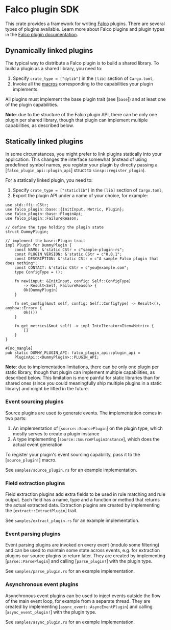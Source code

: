 # Falco plugin SDK

This crate provides a framework for writing [Falco](https://github.com/falcosecurity/falco)
plugins. There are several types of plugins available. Learn more about Falco plugins
and plugin types in the [Falco plugin documentation](https://falco.org/docs/plugins/).

## Dynamically linked plugins

The typical way to distribute a Falco plugin is to build a shared library. To build a plugin as a shared
library, you need to:

1. Specify `crate_type = ["dylib"]` in the `[lib]` section of `Cargo.toml`,
2. Invoke all the [macros](#macros) corresponding to the capabilities your plugin implements.

All plugins must implement the base plugin trait (see [`base`]) and at least one of the plugin
capabilities.

**Note**: due to the structure of the Falco plugin API, there can be only one plugin per shared
library, though that plugin can implement multiple capabilities, as described below.

## Statically linked plugins

In some circumstances, you might prefer to link plugins statically into your application. This changes
the interface somewhat (instead of using predefined symbol names, you register your plugin by directly
passing a [`falco_plugin_api::plugin_api`] struct to `sinsp::register_plugin`).

For a statically linked plugin, you need to:

1. Specify `crate_type = ["staticlib"]` in the `[lib]` section of `Cargo.toml`,
2. Export the plugin API under a name of your choice, for example:

```
use std::ffi::CStr;
use falco_plugin::base::{InitInput, Metric, Plugin};
use falco_plugin::base::PluginApi;
use falco_plugin::FailureReason;

// define the type holding the plugin state
struct DummyPlugin;

// implement the base::Plugin trait
impl Plugin for DummyPlugin {
    const NAME: &'static CStr = c"sample-plugin-rs";
    const PLUGIN_VERSION: &'static CStr = c"0.0.1";
    const DESCRIPTION: &'static CStr = c"A sample Falco plugin that does nothing";
    const CONTACT: &'static CStr = c"you@example.com";
    type ConfigType = ();

    fn new(input: &InitInput, config: Self::ConfigType)
        -> Result<Self, FailureReason> {
        Ok(DummyPlugin)
    }

    fn set_config(&mut self, config: Self::ConfigType) -> Result<(), anyhow::Error> {
        Ok(())
    }

    fn get_metrics(&mut self) -> impl IntoIterator<Item=Metric> {
        []
    }
}

#[no_mangle]
pub static DUMMY_PLUGIN_API: falco_plugin_api::plugin_api =
    PluginApi::<DummyPlugin>::PLUGIN_API;
```

**Note**: due to implementation limitations, there can be only one plugin per static library, though that
plugin can implement multiple capabilities, as described below. This limitation is more painful for static
libraries than for shared ones (since you could meaningfully ship multiple plugins in a static library)
and might be lifted in the future.

### Event sourcing plugins

Source plugins are used to generate events. The implementation comes in two parts:

1. An implementation of [`source::SourcePlugin`] on the plugin type, which mostly serves
   to create a plugin instance
2. A type implementing [`source::SourcePluginInstance`], which does the actual event generation

To register your plugin's event sourcing capability, pass it to the [`source_plugin!`] macro.

See `samples/source_plugin.rs` for an example implementation.

### Field extraction plugins

Field extraction plugins add extra fields to be used in rule matching and rule output. Each
field has a name, type and a function or method that returns the actual extracted data.
Extraction plugins are created by implementing the [`extract::ExtractPlugin`] trait.

See `samples/extract_plugin.rs` for an example implementation.

### Event parsing plugins

Event parsing plugins are invoked on every event (modulo some filtering) and can be used to
maintain some state across events, e.g. for extraction plugins our source plugins to return
later. They are created by implementing [`parse::ParsePlugin`] and calling [`parse_plugin!`]
with the plugin type.

See `samples/parse_plugin.rs` for an example implementation.

### Asynchronous event plugins

Asynchronous event plugins can be used to inject events outside the flow of the main event loop,
for example from a separate thread. They are created by implementing [`async_event::AsyncEventPlugin`]
and calling [`async_event_plugin!`] with the plugin type.

See `samples/async_plugin.rs` for an example implementation.
